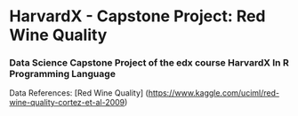 # HarvardX - Capstone Project: Red Wine Quality

### Data Science Capstone Project of the edx course HarvardX In R Programming Language

Data References: [Red Wine Quality] (https://www.kaggle.com/uciml/red-wine-quality-cortez-et-al-2009)

